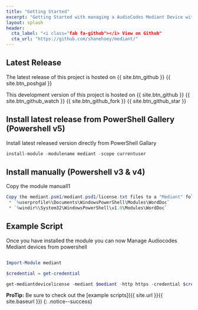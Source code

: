 ```yaml
---
title: "Getting Started"
excerpt: "Getting Started with managing a AudioCodes Mediant Device with Windows PowerShell"
layout: splash
header:
  cta_label: "<i class="fab fa-github"></i> View on Github"
  cta_url: "https://github.com/shanehoey/mediant/"
---
```



## Latest Release

The latest release of this project is hosted on {{ site.btn_github }} {{ site.btn_poshgal }}

This development version of this project is hosted on {{ site.btn_github }} {{ site.btn_github_watch }} {{ site.btn_github_fork }} {{ site.btn_github_star }}

## Install latest release from PowerShell Gallery (Powershell v5)

Install latest released version directly from PowerShell Gallary

```powershell
install-module -modulename mediant -scope currentuser
```

## Install manually  (Powershell v3 & v4)

Copy the module manuall1

```powershell
Copy the mediant.psm1/mediant.psd1/license.txt files to a "Mediant" folder into one of the following folders
 * `%userprofile%\Documents\WindowsPowerShell\Modules\WordDoc`
 * `%windir%\System32\WindowsPowerShell\v1.0\Modules\WordDoc`
```

## Example Script

Once you have installed the module you can now Manage Audiocodes Mediant devices from powershell

```powershell

Import-Module mediant

$credential = get-credential

get-mediantdevicelicense -mediant $mediant -http https -credential $credential

```

**ProTip:** Be sure to check out the [example scripts]({{ site.url }}{{ site.baseurl }}) 
{: .notice--success}
